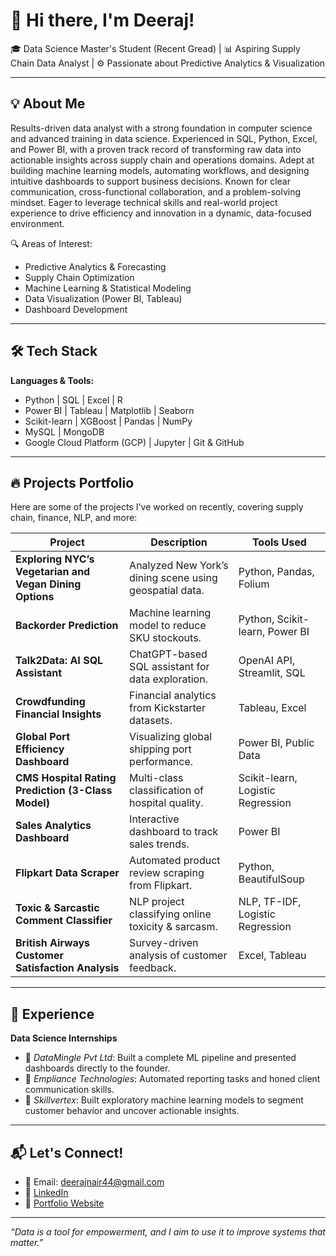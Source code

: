 # 👋 Hi there, I'm Deeraj!

🎓 Data Science Master's Student (Recent Gread) | 📊 Aspiring Supply Chain Data Analyst | ⚙️ Passionate about Predictive Analytics & Visualization

---

## 💡 About Me

Results-driven data analyst with a strong foundation in computer science and advanced training in data science. Experienced in SQL, Python, Excel, and Power BI, with a proven track record of transforming raw data into actionable insights across supply chain and operations domains. Adept at building machine learning models, automating workflows, and designing intuitive dashboards to support business decisions. Known for clear communication, cross-functional collaboration, and a problem-solving mindset. Eager to leverage technical skills and real-world project experience to drive efficiency and innovation in a dynamic, data-focused environment.

🔍 Areas of Interest:
- Predictive Analytics & Forecasting
- Supply Chain Optimization
- Machine Learning & Statistical Modeling
- Data Visualization (Power BI, Tableau)
- Dashboard Development

---

## 🛠️ Tech Stack

**Languages & Tools:**

- Python | SQL | Excel | R 
- Power BI | Tableau | Matplotlib | Seaborn
- Scikit-learn | XGBoost | Pandas | NumPy
- MySQL | MongoDB
- Google Cloud Platform (GCP) | Jupyter | Git & GitHub

---

## 🔥 Projects Portfolio

Here are some of the projects I've worked on recently, covering supply chain, finance, NLP, and more:

| Project | Description | Tools Used |
|--------|-------------|-------------|
| **Exploring NYC’s Vegetarian and Vegan Dining Options** | Analyzed New York’s dining scene using geospatial data. | Python, Pandas, Folium |
| **Backorder Prediction** | Machine learning model to reduce SKU stockouts. | Python, Scikit-learn, Power BI |
| **Talk2Data: AI SQL Assistant** | ChatGPT-based SQL assistant for data exploration. | OpenAI API, Streamlit, SQL |
| **Crowdfunding Financial Insights** | Financial analytics from Kickstarter datasets. | Tableau, Excel |
| **Global Port Efficiency Dashboard** | Visualizing global shipping port performance. | Power BI, Public Data |
| **CMS Hospital Rating Prediction (3-Class Model)** | Multi-class classification of hospital quality. | Scikit-learn, Logistic Regression |
| **Sales Analytics Dashboard** | Interactive dashboard to track sales trends. | Power BI |
| **Flipkart Data Scraper** | Automated product review scraping from Flipkart. | Python, BeautifulSoup |
| **Toxic & Sarcastic Comment Classifier** | NLP project classifying online toxicity & sarcasm. | NLP, TF-IDF, Logistic Regression |
| **British Airways Customer Satisfaction Analysis** | Survey-driven analysis of customer feedback. | Excel, Tableau |


---

## 💼 Experience

**Data Science Internships**
- 🔹 *DataMingle Pvt Ltd*: Built a complete ML pipeline and presented dashboards directly to the founder.
- 🔹 *Empliance Technologies*: Automated reporting tasks and honed client communication skills.
- 🔹 *Skillvertex*:  Built exploratory machine learning models to segment customer behavior and uncover actionable insights.

---

## 📬 Let's Connect!

- 📧 Email: deerajnair44@gmail.com
- 💼 [LinkedIn](https://www.linkedin.com/in/deeraj-nair-1a7403214/)
- 🧠 [Portfolio Website](https://deerajnair.vercel.app/)

---

*“Data is a tool for empowerment, and I aim to use it to improve systems that matter.”*

